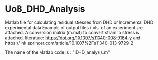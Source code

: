 # UoB_DHD_Analysis
Matlab file for calculating residual stresses from DHD or Incremental DHD experimental data
Example of output files (.xls) of an experiment are attached. A conversion matrix (m.mat) to convert strain to stress is attached. literature: https://doi.org/10.1007/s11340-008-9164-y    and   https://link.springer.com/article/10.1007%2Fs11340-013-9729-2

The name of the Matlab code is : "iDHD_analysis.m"
